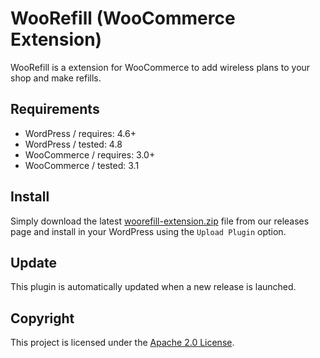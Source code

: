 # WooRefill (WooCommerce Extension)
WooRefill is a extension for WooCommerce to add wireless plans to your shop and make refills.

## Requirements

- WordPress / requires: 4.6+
- WordPress / tested: 4.8
- WooCommerce / requires: 3.0+
- WooCommerce / tested: 3.1

## Install

Simply download the latest [woorefill-extension.zip](https://github.com/ynloultratech/woorefill-extension/releases/latest) file from our releases page and install in your WordPress using the `Upload Plugin` option.

## Update 

This plugin is automatically updated when a new release is launched.

## Copyright

This project is licensed under the [Apache 2.0 License](LICENSE).